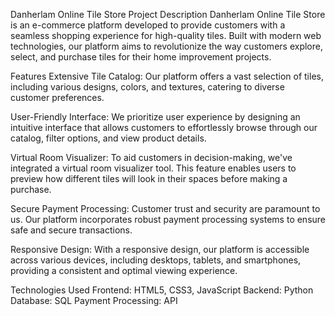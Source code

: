 Danherlam Online Tile Store
Project Description
Danherlam Online Tile Store is an e-commerce platform developed to provide customers with a seamless shopping experience for high-quality tiles. Built with modern web technologies, our platform aims to revolutionize the way customers explore, select, and purchase tiles for their home improvement projects.

Features
Extensive Tile Catalog: Our platform offers a vast selection of tiles, including various designs, colors, and textures, catering to diverse customer preferences.

User-Friendly Interface: We prioritize user experience by designing an intuitive interface that allows customers to effortlessly browse through our catalog, filter options, and view product details.

Virtual Room Visualizer: To aid customers in decision-making, we've integrated a virtual room visualizer tool. This feature enables users to preview how different tiles will look in their spaces before making a purchase.

Secure Payment Processing: Customer trust and security are paramount to us. Our platform incorporates robust payment processing systems to ensure safe and secure transactions.

Responsive Design: With a responsive design, our platform is accessible across various devices, including desktops, tablets, and smartphones, providing a consistent and optimal viewing experience.

Technologies Used
Frontend: HTML5, CSS3, JavaScript
Backend: Python
Database: SQL
Payment Processing: API
